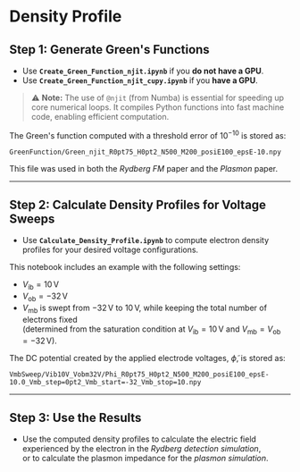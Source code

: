 # Density Profile

## Step 1: Generate Green's Functions

- Use **`Create_Green_Function_njit.ipynb`** if you **do not have a GPU**.
- Use **`Create_Green_Function_njit_cupy.ipynb`** if you **have a GPU**.

> ⚠️ **Note:** The use of `@njit` (from Numba) is essential for speeding up core numerical loops. It compiles Python functions into fast machine code, enabling efficient computation.

The Green's function computed with a threshold error of $10^{-10}$ is stored as:

```
GreenFunction/Green_njit_R0pt75_H0pt2_N500_M200_posiE100_epsE-10.npy
```

This file was used in both the *Rydberg FM* paper and the *Plasmon* paper.

---

## Step 2: Calculate Density Profiles for Voltage Sweeps

- Use **`Calculate_Density_Profile.ipynb`** to compute electron density profiles for your desired voltage configurations.

This notebook includes an example with the following settings:

- $V_\mathrm{ib} = 10\,\mathrm{V}$
- $V_\mathrm{ob} = -32\,\mathrm{V}$
- $V_\mathrm{mb}$ is swept from $-32\,\mathrm{V}$ to $10\,\mathrm{V}$, while keeping the total number of electrons fixed  
  (determined from the saturation condition at $V_\mathrm{ib} = 10\,\mathrm{V}$ and $V_\mathrm{mb} = V_\mathrm{ob} = -32\,\mathrm{V}$).

The DC potential created by the applied electrode voltages, $\tilde{\phi}$, is stored as:

```
VmbSweep/Vib10V_Vobm32V/Phi_R0pt75_H0pt2_N500_M200_posiE100_epsE-10.0_Vmb_step=0pt2_Vmb_start=-32_Vmb_stop=10.npy
```

---

## Step 3: Use the Results

- Use the computed density profiles to calculate the electric field experienced by the electron in the *Rydberg detection simulation*,  
  or to calculate the plasmon impedance for the *plasmon simulation*.
